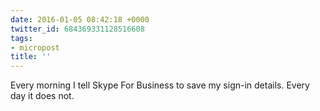 ```yaml
---
date: 2016-01-05 08:42:18 +0000
twitter_id: 684369331128516608
tags:
- micropost
title: ''
---
```


Every morning I tell Skype For Business to save my sign-in details. Every day it does not.
